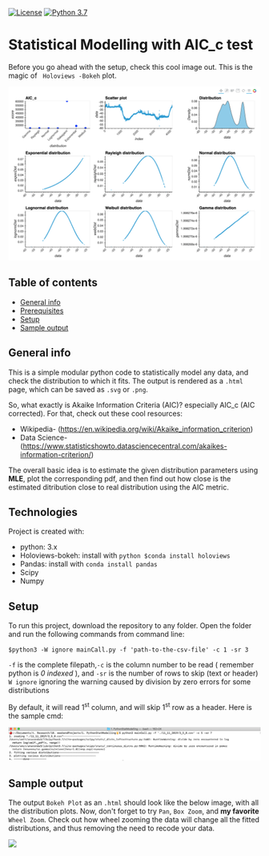 


[![License](https://poser.pugx.org/ali-irawan/xtra/license.svg)](https://poser.pugx.org/ali-irawan/xtra/license.svg)
[![Python 3.7](https://img.shields.io/badge/python-3.7-blue.svg)](https://www.python.org/downloads/release/python-373/)


# Statistical Modelling with AIC_c test
 Before you go ahead with the setup, check this cool image out. This is the magic of ` Holoviews -Bokeh` plot.
 
![](img/Screen2.png)


## Table of contents
* [General info](#general-info)
* [Prerequisites](#technologies)
* [Setup](#setup)
* [Sample output](#sample-output)

## General info
This is a simple modular python code to statistically model any data, and check the distribution to which it fits. 
The output is rendered as a `.html` page, which can be saved as `.svg` or `.png`. 

So, what exactly is Akaike Information Criteria (AIC)? especially AIC_c (AIC corrected). For that, check out these cool resources:
*  Wikipedia- (https://en.wikipedia.org/wiki/Akaike_information_criterion)
*  Data Science- (https://www.statisticshowto.datasciencecentral.com/akaikes-information-criterion/)

The overall basic idea is to estimate the given distribution parameters using **MLE**, plot the corresponding pdf, and then find out how close is the estimated ditribution close to real distribution using the AIC metric.
	
## Technologies
Project is created with:
* python: 3.x
* Holoviews-bokeh: install with ```python $conda install holoviews ```
* Pandas: install with ```conda install pandas```
* Scipy 
* Numpy
	
## Setup
To run this project, download the repository to any folder. Open the folder and run the following commands from command line:
```
$python3 -W ignore mainCall.py -f 'path-to-the-csv-file' -c 1 -sr 3
```
`-f` is the complete filepath,`-c` is the column number to be read ( remember python is *0 indexed* ), and 
`-sr` is the number of rows to skip (text or header)
`W ignore` ignoring the warning caused by division by zero errors for some distributions

By default, it will read 1<sup>st</sup> column, and will skip 1<sup>st</sup> row as a header. Here is the sample cmd:

![Cmd](img/Screen3.png)

## Sample output

The output `Bokeh Plot` as an `.html` should look like the below image,  with all the distribution plots. Now, don't forget to try `Pan`, `Box Zoom`, and **my favorite** ` Wheel Zoom`.  Check out how wheel zooming the data will change all the fitted distributions, and thus removing the need to recode your data.

<img src= "img/out2.gif" > 



